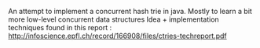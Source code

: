 An attempt to implement a concurrent hash trie in java.
Mostly to learn a bit more low-level concurrent data structures
Idea + implementation techniques found in this report : http://infoscience.epfl.ch/record/166908/files/ctries-techreport.pdf
